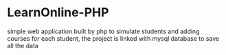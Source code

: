# LearnOnline-PHP
 simple web application built by php to simulate students and adding courses for each student, the project is linked with mysql database to save all the data
